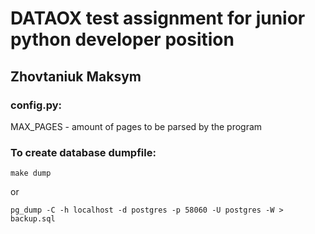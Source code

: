 # DATAOX test assignment for junior python developer position

## Zhovtaniuk Maksym

### config.py:
MAX_PAGES - amount of pages to be parsed by the program

### To create database dumpfile:
```commandline
make dump
```
or
```commandline
pg_dump -C -h localhost -d postgres -p 58060 -U postgres -W > backup.sql
```
